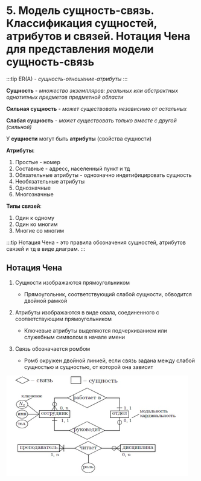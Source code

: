 # 5. Модель сущность-связь. Классификация сущностей, атрибутов и связей. Нотация Чена для представления модели сущность-связь

:::tip
ER(A) - _сущность-отношение-атрибуты_
:::

**Сущность** - _множество экземпляров: реальных или абстрактных однотипных предметов предметной области_

**Сильная сущность** - _может существовать независимо от остальных_

**Слабая сущность** - _может существовать только вместе с другой (сильной)_

У **сущности** могут быть **атрибуты** (свойства сущности)

**Атрибуты**:

1. Простые - номер
2. Составные - адресс, населенный пункт и тд
3. Обязательные атрибуты - однозначно индетифицировать сущность
4. Необязательные атрибуты
5. Однозначные
6. Многозначные

**Типы связей**:

1. Один к одному
2. Один ко многим
3. Многие со многим

:::tip
Нотация Чена - это правила обозначения сущностей, атрибутов связей и тд в виде диаграм.
:::

## Нотация Чена

1. Сущности изображаются прямоугольником

    - Прямоугольник, соответствующий слабой сущности, обводится двойной рамкой

2. Атрибуты изображаются в виде овала, соединенного с соответствующим прямоугольником

    - Ключевые атрибуты выделяются подчеркиванием или служебным символом в начале имени

3. Связь обозначается ромбом

    - Ромб окружен двойной линией, если связь задана между слабой сущностью и сущностью, от которой она зависит

![Нотация чена](../../../images/chen-notation.jpg)

